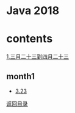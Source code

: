 # Java 2018

# contents
[1.三月二十三到四月二十三](#month1)

## month1
- [3.23](py0323_0423/py0323.md)


[返回目录](#contents)
